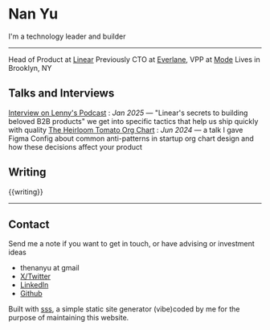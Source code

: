 # Nan Yu
I'm a technology leader and builder

---

Head of Product at [Linear](https://linear.app)
Previously CTO at [Everlane](https://www.everlane.com/), VPP at [Mode](https://mode.com/)
Lives in Brooklyn, NY

## Talks and Interviews

[Interview on Lenny's Podcast](https://www.youtube.com/watch?v=nTr21kgCFF4)
: *Jan 2025* — "Linear's secrets to building beloved B2B products" we get into specific tactics that help us ship quickly with quality
[The Heirloom Tomato Org Chart](https://www.youtube.com/watch?v=I4vvBidQcck)
: *Jun 2024* — a talk I gave Figma Config about common anti-patterns in startup org chart design and how these decisions affect your product

## Writing

{{writing}}

---

## Contact

Send me a note if you want to get in touch, or have advising or investment ideas

- thenanyu at gmail
- [X/Twitter](https://x.com/thenanyu)
- [LinkedIn](https://www.linkedin.com/in/thenanyu/)
- [Github](https://github.com/thenanyu)

<div class="footnotes" markdown='1'>
  Built with <a href="https://github.com/thenanyu/sss">sss</a>, a simple static site generator (vibe)coded by me for the purpose of maintaining this&nbsp;website.
</div>
